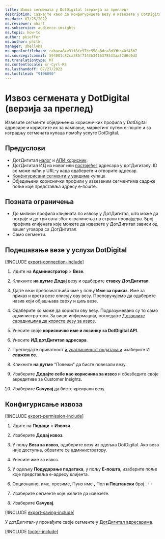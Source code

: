 ```yaml
---
title: Извоз сегмената у DotDigital (верзија за преглед)
description: Сазнајте како да конфигуришете везу и извезете у DotDigital.
ms.date: 07/25/2022
ms.reviewer: mhart
ms.subservice: audience-insights
ms.topic: how-to
author: pkieffer
ms.author: philk
manager: shellyha
ms.openlocfilehash: cabaea84e31f8fe97bc558a8dca8d93bc40f43b7
ms.sourcegitcommit: 594081c82ca385f7143b3416378533aaf2d6d0d3
ms.translationtype: MT
ms.contentlocale: sr-Cyrl-RS
ms.lasthandoff: 07/27/2022
ms.locfileid: "9196090"
---
```

# <a name="export-segments-to-dotdigital-preview"></a>Извоз сегмената у DotDigital (верзија за преглед)

Извезите сегменте обједињених корисничких профила у DotDigital адресаре и користите их за кампање, маркетинг путем е-поште и за изградњу сегмената купаца помоћу услуге DotDigital.

## <a name="prerequisites"></a>Предуслови

- ДотДигитал [налог](https://dotdigital.com/) и [АПИ корисник](https://support.dotdigital.com/hc/articles/115001718730-How-do-I-create-an-API-user).
- ДотДигитал ИД из новог или [постојећег](https://support.dotdigital.com/hc/articles/212211968-Creating-an-address-book) адресара у дотДигиталу. ID се може наћи у URL-у када одаберете и отворите адресар.
- [Конфигурисани сегменти у увидима](segments.md) купаца.
- Обједињени кориснички профили у извезеним сегментима садрже поље које представља адресу е-поште.

## <a name="known-limitations"></a>Позната ограничења

- До милион профила клијената по извозу у ДотДигитал, што може да потраје и до три сата због ограничења на страни провајдера. Број профила клијената које можете да извезете у ДотДигитал зависи од вашег уговора са ДотДигитал.
- Само сегменти.

## <a name="set-up-connection-to-dotdigital"></a>Подешавање везе у услузи DotDigital

[!INCLUDE [export-connection-include](includes/export-connection-admn.md)]

1. Идите на **Администратор** > **Везе**.

1. Кликните **на дугме Додај** везу и одаберите **ставку ДотДигитал**.

1. Дајте вези препознатљиво име у пољу **Име за приказ**. Име за приказ и врста везе описују ову везу. Препоручујемо да одаберете назив који објашњава сврху и циљ везе.

1. Одаберите ко може да користи ову везу. Подразумевано су то само администратори. За више информација, погледајте [Дозволите сарадницима да користе везу за извоз](connections.md#allow-contributors-to-use-a-connection-for-exports).

1. Унесите своје **корисничко име и лозинку за DotDigital API**.

1. Унесите **ИД дотДигитал адресара**.

1. Прегледајте приватност [и усаглашеност података и](connections.md#data-privacy-and-compliance) изаберите И **слажем се**.

1. Кликните **на дугме** "Повежи" да бисте повезали везу.

1. Изаберите **Додајте себе као корисника за извоз** и обезбедите своје акредитиве за Customer Insights.

1. Изаберите **Сачувај** да бисте креирали везу.

## <a name="configure-an-export"></a>Конфигурисање извоза

[!INCLUDE [export-permission-include](includes/export-permission.md)]

1. Идите на **Подаци** > **Извози**.

1. Изаберите **Додај извоз**.

1. У пољу **Веза за извоз**, одаберите везу из одељка DotDigital. Ако веза није доступна, обратите се администратору.

1. Унесите име за извоз.

1. У одељку **Подударање података**, у пољу **Е-пошта**, изаберите поље које представља е-адресу клијента.

1. Опционално, име, презиме, Пуно име **,** Пол **и Поштански** број **.** **·** **·**

1. Изаберите сегменте које желите да извезете.

1. Изаберите **Сачувај**.

[!INCLUDE [export-saving-include](includes/export-saving.md)]

У дотДигитал-у пронађите своје сегменте у [ДотДигитал адресарима](https://support.dotdigital.com/hc/articles/212211968-Creating-an-address-book).

[!INCLUDE [footer-include](includes/footer-banner.md)]
